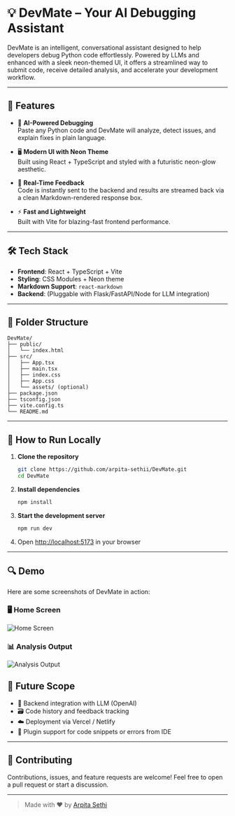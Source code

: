 # 💡 DevMate – Your AI Debugging Assistant

DevMate is an intelligent, conversational assistant designed to help developers debug Python code effortlessly. Powered by LLMs and enhanced with a sleek neon-themed UI, it offers a streamlined way to submit code, receive detailed analysis, and accelerate your development workflow.

---

## 🚀 Features

- 🧠 **AI-Powered Debugging**  
  Paste any Python code and DevMate will analyze, detect issues, and explain fixes in plain language.

- 🖥️ **Modern UI with Neon Theme**  
  Built using React + TypeScript and styled with a futuristic neon-glow aesthetic.

- 💬 **Real-Time Feedback**  
  Code is instantly sent to the backend and results are streamed back via a clean Markdown-rendered response box.

- ⚡ **Fast and Lightweight**  
  Built with Vite for blazing-fast frontend performance.

---

## 🛠️ Tech Stack

- **Frontend**: React + TypeScript + Vite  
- **Styling**: CSS Modules + Neon theme  
- **Markdown Support**: `react-markdown`  
- **Backend**: (Pluggable with Flask/FastAPI/Node for LLM integration)

---

## 📁 Folder Structure

```
DevMate/
├── public/
│   └── index.html
├── src/
│   ├── App.tsx
│   ├── main.tsx
│   ├── index.css
│   ├── App.css
│   └── assets/ (optional)
├── package.json
├── tsconfig.json
├── vite.config.ts
└── README.md
```

---

## 🧪 How to Run Locally

1. **Clone the repository**  
   ```bash
   git clone https://github.com/arpita-sethii/DevMate.git
   cd DevMate
   ```

2. **Install dependencies**
   ```bash
   npm install
   ```

3. **Start the development server**
   ```bash
   npm run dev
   ```

4. Open [http://localhost:5173](http://localhost:5173) in your browser

---
## 🔍 Demo

Here are some screenshots of DevMate in action:

### 🖥️ Home Screen
![Home Screen](assets/Screenshot_2025-07-22_153450.png)

### 📊 Analysis Output
![Analysis Output](assets/Screenshot_2025-07-22_153822.png)




## 🎯 Future Scope

* 🔄 Backend integration with LLM (OpenAI)
* 🗃️ Code history and feedback tracking
* ☁️ Deployment via Vercel / Netlify
* 🧩 Plugin support for code snippets or errors from IDE

---

## 🤝 Contributing

Contributions, issues, and feature requests are welcome!
Feel free to open a pull request or start a discussion.

---



> Made with ❤️ by [Arpita Sethi](https://github.com/arpita-sethii)
